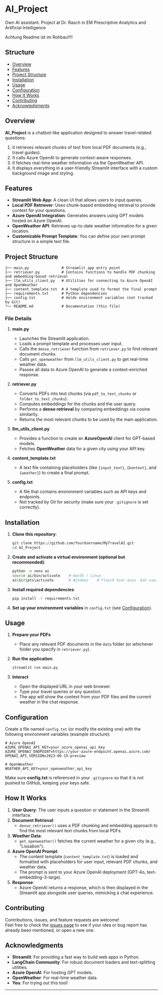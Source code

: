 # AI_Project

Own AI assistant. Project at Dr. Rasch in EM Prescriptive Analytics and Artificial Intelligence

Achtung Readme ist im Rohbau!!!!

## Structure
- [Overview](#overview)
- [Features](#features)
- [Project Structure](#project-structure)
- [Installation](#installation)
- [Usage](#usage)
- [Configuration](#configuration)
- [How It Works](#how-it-works)
- [Contributing](#contributing)
- [Acknowledgments](#acknowledgments)

## Overview

**AI_Project** is a chatbot-like application designed to answer travel-related questions:
1. It retrieves relevant chunks of text from local PDF documents (e.g., travel guides).
2. It calls Azure OpenAI to generate context-aware responses.
3. It fetches real-time weather information via the OpenWeather API.
4. It displays everything in a user-friendly Streamlit interface with a custom background image and styling.

## Features

- **Streamlit Web App**: A clean UI that allows users to input queries.
- **Local PDF Retriever**: Uses chunk-based embedding retrieval to provide context for your questions.
- **Azure OpenAI Integration**: Generates answers using GPT models hosted on Azure OpenAI.
- **OpenWeather API**: Retrieves up-to-date weather information for a given location.
- **Customizable Prompt Template**: You can define your own prompt structure in a simple text file.

## Project Structure

```plaintext
├── main.py               # Streamlit app entry point
├── retriever.py          # Contains functions to handle PDF chunking and embedding-based retrieval
├── llm_utils_client.py   # Utilities for connecting to Azure OpenAI and OpenWeather
├── content_template.txt  # A template used to format the final prompt
├── requirements.txt      # Python dependencies
├── config.txt            # Holds environment variables (not tracked by Git)
└── README.md             # Documentation (this file)
```

### File Details

1. **main.py**  
   - Launches the Streamlit application.  
   - Loads a prompt template and processes user input.  
   - Calls the `dense_retriever` function from `retriever.py` to find relevant document chunks.  
   - Calls `get_openweather` from `llm_utils_client.py` to get real-time weather data.  
   - Passes all data to Azure OpenAI to generate a context-enriched response.

2. **retriever.py**  
   - Converts PDFs into text chunks (via `pdf_to_text_chunks` or `folder_to_text_chunks`).  
   - Computes embeddings for the chunks and the user query.  
   - Performs a **dense retrieval** by comparing embeddings via cosine similarity.  
   - Returns the most relevant chunks to be used by the main application.

3. **llm_utils_client.py**  
   - Provides a function to create an **AzureOpenAI** client for GPT-based models.  
   - Fetches **OpenWeather** data for a given city using your API key.  

4. **content_template.txt**  
   - A text file containing placeholders (like `{input_text}`, `{kontext}`, and `{weather}`) to create a final prompt.

5. **config.txt**  
   - A file that contains environment variables such as API keys and endpoints.  
   - Not tracked by Git for security (make sure your `.gitignore` is set correctly).

## Installation

1. **Clone this repository**:
    ```bash
    git clone https://github.com/YourUsername/MyTravelAI.git
    cd AI_Project
    ```

2. **Create and activate a virtual environment (optional but recommended)**:
    ```bash
    python -m venv ai
    source ai/bin/activate    # macOS / Linux
    ai\Scripts\activate       # Windows    # Flasch hier muss .bat usw.
    ```

3. **Install required dependencies**:
    ```bash
    pip install -r requirements.txt
    ```

4. **Set up your environment variables** in `config.txt` (see [Configuration](#configuration)).

## Usage

1. **Prepare your PDFs**  
   - Place any relevant PDF documents in the `data` folder (or whichever folder you specify in `retriever.py`).

2. **Run the application**:
    ```bash
    streamlit run main.py
    ```
3. **Interact**  
   - Open the displayed URL in your web browser.  
   - Type your travel queries or any question.  
   - The app will show the context from your PDF files and the current weather in the chat response.

## Configuration

Create a file named `config.txt` (or modify the existing one) with the following environment variables (example structure):

```dotenv
# Azure OpenAI
AZURE_OPENAI_API_KEY=your_azure_openai_api_key
AZURE_OPENAI_ENDPOINT=https://your-azure-endpoint.openai.azure.com/
OPENAI_API_VERSION=2023-06-15-preview

# OpenWeather
WEATHER_API_KEY=your_openweather_api_key
```

Make sure **config.txt** is referenced in your `.gitignore` so that it is not pushed to GitHub, keeping your keys safe.

## How It Works

1. **User Query**: The user inputs a question or statement in the Streamlit interface.
2. **Document Retrieval**: 
   - `dense_retriever()` uses a PDF chunking and embedding approach to find the most relevant text chunks from local PDFs.
3. **Weather Data**:
   - `get_openweather()` fetches the current weather for a given city (e.g., "Lissabon").
4. **Azure OpenAI Prompt**:
   - The content template (`content_template.txt`) is loaded and formatted with placeholders for user input, relevant PDF chunks, and weather data.
   - The prompt is sent to your Azure OpenAI deployment (GPT-4o, text-embedding-3-large).
5. **Response**:
   - Azure OpenAI returns a response, which is then displayed in the Streamlit app alongside user queries, mimicking a chat experience.

## Contributing

Contributions, issues, and feature requests are welcome!  
Feel free to check the [issues page](../../issues) to see if your idea or bug report has already been mentioned, or open a new one.


## Acknowledgments

- **Streamlit**: For providing a fast way to build web apps in Python.  
- **LangChain Community**: For robust document loaders and text-splitting utilities.  
- **Azure OpenAI**: For hosting GPT models.  
- **OpenWeather**: For real-time weather data.  
- **You**: For trying out this tool!

---
